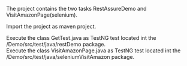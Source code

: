 The project contains the two tasks RestAssureDemo and VisitAmazonPage(selenium).

Import the project as maven project.


Execute the class GetTest.java as TestNG test located int the /Demo/src/test/java/restDemo package. <br />
Execute the class VisitAmazonPage.java as TestNG test located int the /Demo/src/test/java/seleniumVisitAmazon package. <br />